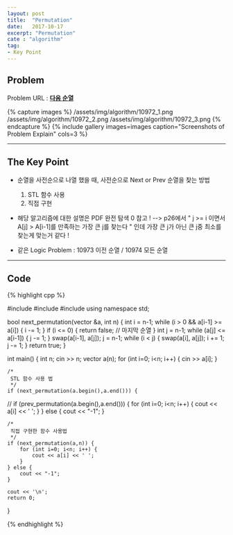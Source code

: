 ```yaml
---
layout: post
title:  "Permutation"
date:   2017-10-17
excerpt: "Permutation"
cate : "algorithm"
tag:
- Key Point
---
```


## Problem
Problem URL : **[다음 순열](https://www.acmicpc.net/problem/10972)**

{% capture images %}
    /assets/img/algorithm/10972_1.png
    /assets/img/algorithm/10972_2.png
    /assets/img/algorithm/10972_3.png
{% endcapture %}
{% include gallery images=images caption="Screenshots of Problem Explain" cols=3 %}

---

## The Key Point
- 순열을 사전순으로 나열 했을 때, 사전순으로 Next or Prev 순열을 찾는 방법
    1) STL 함수 사용
    2) 직접 구현
- 해당 알고리즘에 대한 설명은 PDF 완전 탐색 0 참고 !
        --> p26에서 " j >= i 이면서 A[j] > A[i-1]를 만족하는 가장 큰 j를 찾는다 " 인데
                        가장 큰 j가 아닌 큰 j중 최소를 찾는게 맞는거 같다 !
 
- 같은 Logic Problem : 10973 이전 순열 / 10974 모든 순열
    

---

## Code
{% highlight cpp %}

#include <iostream>
#include <algorithm>
#include <vector>
using namespace std;


bool next_permutation(vector<int> &a, int n) {
    int i = n-1;
    while (i > 0 && a[i-1] >= a[i]) {
        i -= 1;
    }
    if (i <= 0) {
        return false; // 마지막 순열
    }
    int j = n-1;
    while (a[j] <= a[i-1]) {
        j -= 1;
    }
    swap(a[i-1], a[j]);
    j = n-1;
    while (i < j) {
        swap(a[i], a[j]);
        i += 1;
        j -= 1;
    }
    return true;
}



int main() {
    int n;
    cin >> n;
    vector<int> a(n);
    for (int i=0; i<n; i++) {
        cin >> a[i];
    }
    

    /*
     STL 함수 사용 법
     */
    if (next_permutation(a.begin(),a.end())) {
//  if (prev_permutation(a.begin(),a.end())) {
        for (int i=0; i<n; i++) {
            cout << a[i] << ' ';
        }
    } else {
        cout << "-1";
    }


    /*
     직접 구현한 함수 사용법
     */
    if (next_permutation(a,n)) {
        for (int i=0; i<n; i++) {
            cout << a[i] << ' ';
        }
    } else {
        cout << "-1";
    }
    
    cout << '\n';
    return 0;
}


{% endhighlight %}


